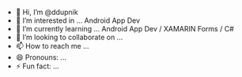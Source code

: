 - 👋 Hi, I’m @ddupnik
- 👀 I’m interested in ... Android App Dev
- 🌱 I’m currently learning ... Android App Dev / XAMARIN Forms / C#
- 💞️ I’m looking to collaborate on ...
- 📫 How to reach me ...
- 😄 Pronouns: ...
- ⚡ Fun fact: ...

<!---
ddupnik/ddupnik is a ✨ special ✨ repository because its `README.md` (this file) appears on your GitHub profile.
You can click the Preview link to take a look at your changes.
--->
